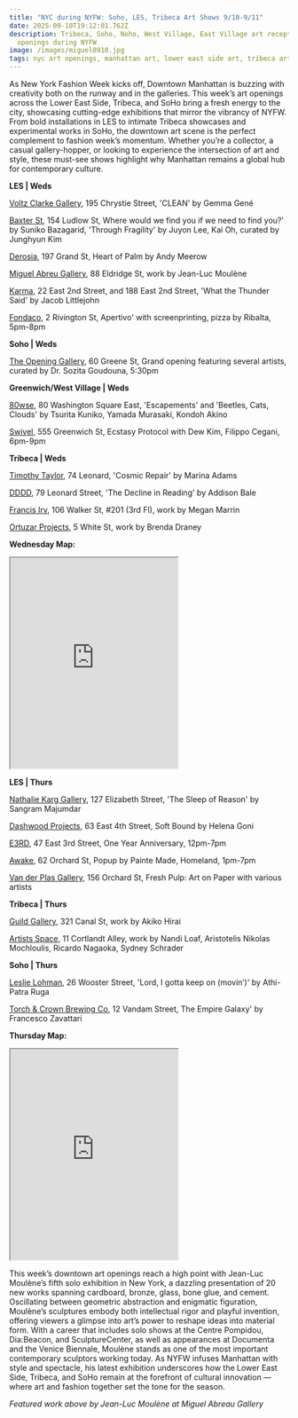 ```yaml
---
title: "NYC during NYFW: Soho, LES, Tribeca Art Shows 9/10-9/11"
date: 2025-09-10T19:12:01.762Z
description: Tribeca, Soho, Noho, West Village, East Village art receptions and
  openings during NYFW
image: /images/miguel0910.jpg
tags: nyc art openings, manhattan art, lower east side art, tribeca art, nyfw
---
```

As New York Fashion Week kicks off, Downtown Manhattan is buzzing with creativity both on the runway and in the galleries. This week’s art openings across the Lower East Side, Tribeca, and SoHo bring a fresh energy to the city, showcasing cutting-edge exhibitions that mirror the vibrancy of NYFW. From bold installations in LES to intimate Tribeca showcases and experimental works in SoHo, the downtown art scene is the perfect complement to fashion week’s momentum. Whether you’re a collector, a casual gallery-hopper, or looking to experience the intersection of art and style, these must-see shows highlight why Manhattan remains a global hub for contemporary culture.

**LES | Weds**

[Voltz Clarke Gallery](https://voltzclarke.com/exhibitions/gemma-gene-clean), 195 Chrystie Street, 'CLEAN' by Gemma Gené

[Baxter St](https://www.instagram.com/baxterstccny), 154 Ludlow St, Where would we find you if we need to find you?' by Suniko Bazagarid, 'Through Fragility' by Juyon Lee, Kai Oh, curated by Junghyun Kim

[Derosia](https://derosia.nyc/exhibitions/heart-of-palm), 197 Grand St, Heart of Palm by Andy Meerow

[Miguel Abreu Gallery](https://miguelabreugallery.com/exhibitions/jean-luc-moulene/), 88 Eldridge St, work by Jean-Luc Moulène

[Karma](https://karmakarma.org/exhibitions/jacob-littlejohn-at-22-188/), 22 East 2nd Street, and 188 East 2nd Street, 'What the Thunder Said' by Jacob Littlejohn

[Fondaco](https://www.instagram.com/fondaco.nyc), 2 Rivington St, Apertivo' with screenprinting, pizza by Ribalta, 5pm-8pm

**S﻿oho | Weds**

[The Opening Gallery](https://www.theopeninggallery.com/), 60 Greene St, Grand opening featuring several artists, curated by Dr. Sozita Goudouna, 5:30pm

**G﻿reenwich/West Village | Weds**

[80wse](https://80wse.org/), 80 Washington Square East, 'Escapements' and 'Beetles, Cats, Clouds' by Tsurita Kuniko, Yamada Murasaki, Kondoh Akino

[Swivel](https://www.swivelgallery.com/), 555 Greenwich St, Ecstasy Protocol with Dew Kim, Filippo Cegani, 6pm-9pm

**T﻿ribeca | Weds**

[Timothy Taylor](https://www.timothytaylor.com/exhibitions/253-marina-adams-cosmic-repair/), 74 Leonard, 'Cosmic Repair' by Marina Adams

[D﻿DDD](https://dddd.pictures/), 79 Leonard Street, 'The Decline in Reading' by Addison Bale

[Francis Irv](https://francisirv.com/), 106 Walker St, #201 (3rd Fl), work by Megan Marrin

[Ortuzar Projects](https://www.ortuzar.com/exhibitions/brenda-draney), 5 White St, work by Brenda Draney

**W﻿ednesday Map:**

<iframe src="https://www.google.com/maps/d/u/1/embed?mid=1TXasfb1ntDXovY_Lm70QxXoKAXyWArY&ehbc=2E312F" width="60%" height="380"></iframe>

**L﻿ES | T﻿hurs**

[Nathalie Karg Gallery](https://nathaliekarg.com/exhibitions/94-the-sleep-of-reason-sangram-majumdar/press_release_text), 127 Elizabeth Street, 'The Sleep of Reason' by Sangram Majumdar

[Dashwood Projects](https://www.instagram.com/dashwood_projects), 63 East 4th Street, Soft Bound by Helena Goni

[E3RD](https://www.instagram.com/e3rdnyc), 47 East 3rd Street, One Year Anniversary, 12pm-7pm

[Awake](https://www.instagram.com/awakenewyorkclothing), 62 Orchard St, Popup by Painte Made, Homeland, 1pm-7pm

[Van der Plas Gallery](https://www.vanderplasgallery.com), 156 Orchard St, Fresh Pulp: Art on Paper with various artists

**T﻿ribeca | Thurs**

[Guild Gallery](https://rwguildgalleryny.com/blogs/exhibitions/akiko-hirai-2), 321 Canal St, work by Akiko Hirai

[Artists Space](https://artistsspace.org/exhibitions/nandi-loaf-aristotelis-nikolas-mochloulis-ricardo-nagaoka-sydney-schrader), 11 Cortlandt Alley, work by Nandi Loaf, Aristotelis Nikolas Mochloulis, Ricardo Nagaoka, Sydney Schrader

**S﻿oho | Thurs**

[Leslie Lohman](https://leslielohman.org/exhibitions/athi-patra-ruga), 26 Wooster Street, 'Lord, I gotta keep on (movin’)' by Athi-Patra Ruga

[Torch & Crown Brewing Co](https://www.instagram.com/p/DORYnywAH7a/), 12 Vandam Street, The Empire Galaxy' by Francesco Zavattari

**T﻿hursday Map:** 

<iframe src="https://www.google.com/maps/d/u/1/embed?mid=19jhJp_VksSu_hQ6PsKAxHI97wRxij9Q&ehbc=2E312F" width="60%" height="380"></iframe>

This week’s downtown art openings reach a high point with Jean-Luc Moulène’s fifth solo exhibition in New York, a dazzling presentation of 20 new works spanning cardboard, bronze, glass, bone glue, and cement. Oscillating between geometric abstraction and enigmatic figuration, Moulène’s sculptures embody both intellectual rigor and playful invention, offering viewers a glimpse into art’s power to reshape ideas into material form. With a career that includes solo shows at the Centre Pompidou, Dia:Beacon, and SculptureCenter, as well as appearances at Documenta and the Venice Biennale, Moulène stands as one of the most important contemporary sculptors working today. As NYFW infuses Manhattan with style and spectacle, his latest exhibition underscores how the Lower East Side, Tribeca, and SoHo remain at the forefront of cultural innovation — where art and fashion together set the tone for the season.

*F﻿eatured work above by Jean-Luc Moulène at Miguel Abreau Gallery*